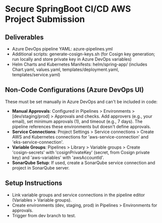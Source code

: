 # Secure SpringBoot CI/CD AWS Project Submission

## Deliverables
- Azure DevOps pipeline YAML: azure-pipelines.yml
- Additional scripts: generate-cosign-keys.sh (for Cosign key generation; run locally and store private key in Azure DevOps variables)
- Helm Charts and Kubernetes Manifests: helm/spring-app/ (includes Chart.yaml, values.yaml, templates/deployment.yaml, templates/service.yaml)

## Non-Code Configurations (Azure DevOps UI)
These must be set manually in Azure DevOps and can't be included in code:
- **Manual Approvals**: Configured in Pipelines > Environments > [dev/staging/prod] > Approvals and checks. Add approvers (e.g., your email), set minimum approvals (1), and timeout (e.g., 7 days). The pipeline references these environments but doesn't define approvals.
- **Service Connections**: Project Settings > Service connections > Create AWS and Kubernetes connections for 'aws-service-connection' and 'eks-service-connection'.
- **Variable Groups**: Pipelines > Library > Variable groups > Create 'cosign-secrets' with 'cosignPrivateKey' (secret, from Cosign private key) and 'aws-variables' with 'awsAccountId'.
- **SonarQube Setup**: If used, create a SonarQube service connection and project in SonarQube server.

## Setup Instructions
- Link variable groups and service connections in the pipeline editor (Variables > Variable groups).
- Create environments (dev, staging, prod) in Pipelines > Environments for approvals.
- Trigger from dev branch to test.
